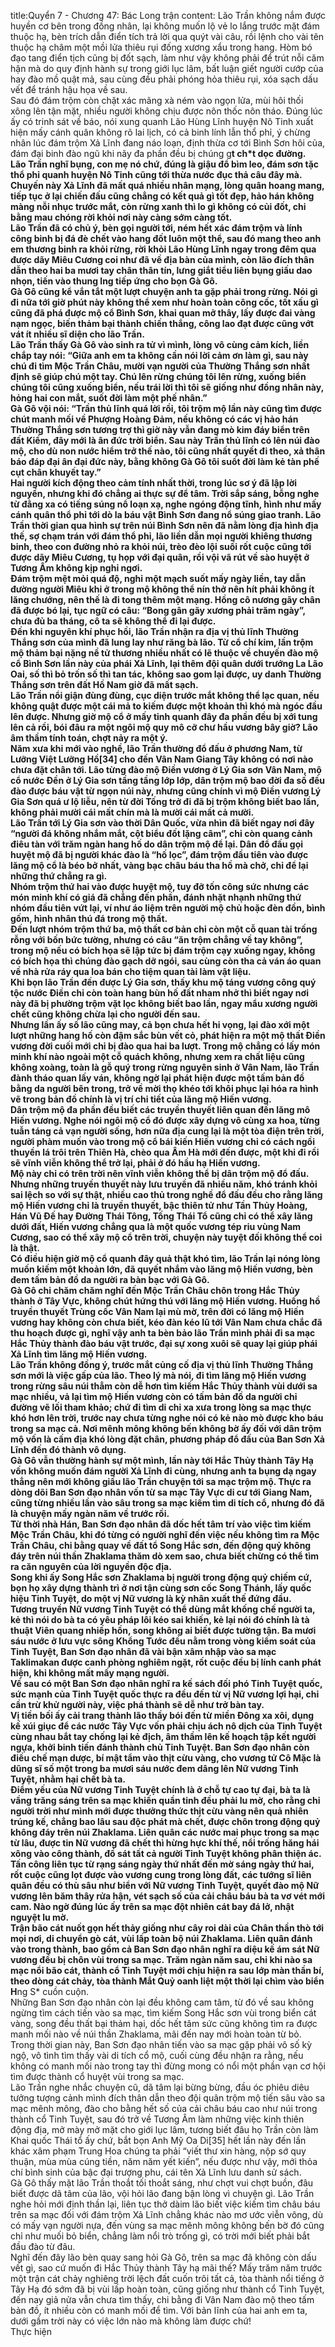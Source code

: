 title:Quyển 7 - Chương 47: Bác Long trận
content:
Lão Trần không nắm được huyền cơ bên trong đồng nhân, lại không muốn lộ vẻ lo lắng trước mặt đám thuộc hạ, bèn trích dẫn điển tích trả lời qua quýt vài câu, rồi lệnh cho vài tên thuộc hạ châm một mồi lửa thiêu rụi đống xương xẩu trong hang. Hòm bó đạo tang điển tịch cũng bị đốt sạch, làm như vậy không phải để trút nỗi căm hận mà do quy định hành sự trong giới lục lâm, bất luận giết người cướp của hay đào mồ quật mả, sau cùng đều phải phóng hỏa thiêu rụi, xóa sạch dấu vết để tránh hậu họa về sau.<br>Sau đó đám trộm còn chặt xác mãng xà ném vào ngọn lửa, mùi hôi thối xông lên tận mặt, nhiều người không chịu được nôn thốc nôn tháo. Đúng lúc ấy có trinh sát về báo, nói xung quanh Lão Hùng Lĩnh huyện Nô Tinh xuất hiện mấy cánh quân không rõ lai lịch, có cả binh lính lẫn thổ phỉ, ý chừng nhân lúc đám trộm Xả Lĩnh đang náo loạn, định thừa cơ tới Bình Sơn hôi của, đám đại binh đào ngũ khi nãy đa phần đều bị chúng g**t ch*t dọc đường.<br>Lão Trần nghĩ bụng, con mẹ nó chứ, đúng là giậu đổ bìm leo, đám sơn tặc thổ phỉ quanh huyện Nô Tinh cũng tới thừa nước đục thả câu đây mà. Chuyến này Xả Lĩnh đã mất quá nhiều nhân mạng, lòng quân hoang mang, tiếp tục ở lại chiến đấu cũng chẳng có kết quả gì tốt đẹp, hảo hán không màng nỗi nhục trước mắt, còn rừng xanh thì lo gì không có củi đốt, chi bằng mau chóng rời khỏi nơi này càng sớm càng tốt.<br>Lão Trần đã có chủ ý, bèn gọi người tới, ném hết xác đám trộm và lính công binh bị đá đè chết vào hang đốt luôn một thể, sau đó mang theo anh em thương binh ra khỏi rừng, rời khỏi Lão Hùng Lĩnh ngay trong đêm qua được dãy Miêu Cương coi như đã về địa bàn của mình, còn lão đích thân dẫn theo hai ba mươi tay chân thân tín, lưng giắt tiểu liên bụng giấu dao nhọn, tiến vào thung lng tiếp ứng cho bọn Gà Gô.<br>Gà Gô cũng kể vắn tắt một lượt chuyện anh ta gặp phải trong rừng. Nói gì đi nữa tới giờ phút này không thể xem như hoàn toàn công cốc, tốt xấu gì cũng đã phá được mộ cổ Bình Sơn, khai quan mở thây, lấy được đai vàng nạm ngọc, biến thảm bại thành chiến thắng, công lao đạt được cũng vớt vát ít nhiều sĩ diện cho lão Trần.<br>Lão Trần thấy Gà Gô vào sinh ra tử vì mình, lòng vô cùng cảm kích, liền chắp tay nói: “Giữa anh em ta không cần nói lời cảm ơn làm gì, sau này chú đi tìm Mộc Trần Châu, mười vạn người của Thường Thắng sơn nhất định sẽ giúp chú một tay. Chú lên rừng chúng tôi lên rừng, xuống biển chúng tôi cũng xuống biển, nếu trái lời thì tôi sẽ giống như đồng nhân này, hỏng hai con mắt, suốt đời làm một phế nhân.”<br>Gà Gô vội nói: “Trần thủ lĩnh quá lời rồi, tôi trộm mộ lần này cũng tìm được chút manh mối về Phượng Hoàng Đảm, nếu không có các vị hảo hán Thường Thắng sơn tương trợ thì giờ này vẫn đang mò kim đáy biển trên đất Kiềm, đây mới là ân đức trời biển. Sau này Trần thủ lĩnh có lên núi đào mộ, cho dù non nước hiểm trở thế nào, tôi cũng nhất quyết đi theo, xả thân báo đáp đại ân đại đức này, bằng không Gà Gô tôi suốt đời làm kẻ tàn phế cụt chân khuyết tay.”<br>Hai người kích động theo cảm tính nhất thời, trong lúc sơ ý đã lập lời nguyền, nhưng khi đó chẳng ai thực sự để tâm. Trời sắp sáng, bỗng nghe từ đằng xa có tiếng súng nổ loạn xạ, nghe ngóng động tĩnh, hình như mấy cánh quân thổ phỉ tới dò la báu vật Bình Sơn đang nổ súng giao tranh. Lão Trần thời gian qua hình sự trên núi Bình Sơn nên đã nằm lòng địa hình địa thế, sợ chạm trán với đám thổ phỉ, lão liền dẫn mọi người khiêng thương binh, theo con đường nhỏ ra khỏi núi, trèo đèo lội suối rốt cuộc cũng tới được dãy Miêu Cương, tụ họp với đại quân, rồi vội vã rút về sào huyệt ở Tương Âm không kịp nghỉ ngơi.<br>Đám trộm mệt mỏi quá độ, nghỉ một mạch suốt mấy ngày liền, tay dẫn đường người Miêu khi ở trong mộ không thể nín thở nên hít phải không ít lăng chướng, nên thế là đi tong thêm một mạng. Hồng cô nương gãy chân đã được bó lại, tục ngữ có câu: “Bong gân gãy xương phải trăm ngày”, chưa đủ ba tháng, cô ta sẽ không thể đi lại được.<br>Đến khi nguyên khí phục hồi, lão Trần nhận ra địa vị thủ lĩnh Thường Thắng sơn của mình đã lung lay như răng bà lão. Từ cổ chí kim, lần trộm mộ thảm bại nặng nề tử thương nhiều nhất có lẽ thuộc về chuyến đào mộ cổ Bình Sơn lần này của phái Xả Lĩnh, lại thêm đội quân dưới trướng La Lão Oai, số thì bỏ trốn số thì tan tác, không sao gom lại được, uy danh Thường Thắng sơn trên đất Hồ Nam giờ đã mất sạch.<br>Lão Trần nổi giận đùng đùng, cục diện trước mắt không thể lạc quan, nếu không quật được một cái mả to kiếm được một khoản thì khó mà ngóc đầu lên được. Nhưng giờ mộ cổ ở mấy tỉnh quanh đây đa phần đều bị xới tung lên cả rồi, bói đâu ra một ngôi mộ quy mô cỡ chư hầu vương bây giờ? Lão âm thầm tính toán, chợt nảy ra một ý.<br>Năm xưa khi mới vào nghề, lão Trần thường đổ đấu ở phương Nam, từ Lưỡng Việt Lưỡng Hồ[34] cho đến Vân Nam Giang Tây không có nơi nào chưa đặt chân tới. Lão từng đào mộ Điền vương ở Lý Gia sơn Vân Nam, mộ cổ nước Đền ở Lý Gia sơn tầng tầng lớp lớp, dân trộm mộ bao đời đa số đều đào được báu vật từ ngọn núi này, nhưng cũng chính vì mộ Điền vương Lý Gia Sơn quá ư lộ liễu, nên từ đời Tống trở đi đã bị trộm không biết bao lần, không phải mười cái mất chín mà là mười cái mất cả mười.<br>Lão Trần tới Lý Gia sơn vào thời Dân Quốc, vừa nhìn đã biết ngay nơi đây “người đá không nhắm mắt, cột biểu đốt lặng câm”, chỉ còn quang cảnh điêu tàn với trăm ngàn hang hố do dân trộm mộ để lại. Dân đổ đấu gọi huyệt mộ đã bị người khác đào là “hố lọc”, đám trộm đầu tiên vào được lăng mộ cổ là béo bở nhất, vàng bạc châu báu tha hồ mà chở, chỉ để lại những thứ chẳng ra gì.<br>Nhóm trộm thứ hai vào được huyệt mộ, tuy đỡ tốn công sức nhưng các món minh khí có giá đã chẳng đến phần, đánh nhặt nhạnh những thứ nhóm đầu tiên vứt lại, ví như áo liệm trên người mộ chủ hoặc đèn đồn, bình gốm, hình nhân thú đá trong mộ thất.<br>Đến lượt nhóm trộm thứ ba, mộ thất cơ bản chỉ còn một cỗ quan tài trống rỗng với bốn bức tường, nhưng có câu “ăn trộm chẳng về tay không”, trong mộ nếu có bích họa sẽ lập tức bị đám trộm cạy xuống ngay, không có bích họa thì chúng đào gạch dỡ ngói, sau cùng còn tha cả ván áo quan về nhà rửa ráy qua loa bán cho tiệm quan tài làm vật liệu.<br>Khi bọn lão Trần đến được Lý Gia sơn, thấy khu mộ táng vương công quý tộc nước Điền chỉ còn toàn hang bùn hố đất nham nhở thì biết ngay nơi này đã bị phường trộm vặt lọc không biết bao lần, ngay mẩu xương người chết cũng không chừa lại cho người đến sau.<br>Nhưng lần ấy số lão cũng may, cả bọn chưa hết hi vọng, lại đào xới một lượt những hang hố còn đậm sắc bùn vết cỏ, phát hiện ra một mộ thất Điền vương đời cuối mới chỉ bị đào qua hai ba lượt. Trong mộ chẳng có lấy món minh khí nào ngoài một cỗ quách không, nhưng xem ra chất liệu cũng không xoàng, toàn là gỗ quý trong rừng nguyên sinh ở Vân Nam, lão Trần đành tháo quan lấy ván, không ngờ lại phát hiện được một tấm bản đồ bằng da người bên trong, trở về mời thọ khéo tới khôi phục lại hóa ra hình vẽ trong bản đồ chính là vị trí chi tiết của lăng mộ Hiến vương.<br>Dân trộm mộ đa phần đều biết các truyền thuyết liên quan đến lăng mô Hiến vương. Nghe nói ngôi mộ cổ đó được xây dựng vô cùng xa hoa, từng tuẫn táng cả vạn người sống, hơn nữa địa cung lại là một tòa điện trên trời, người phàm muốn vào trong mộ cổ bái kiến Hiến vương chỉ có cách ngồi thuyền lá trôi trên Thiên Hà, chèo qua Âm Hà mới đến được, một khi đi rồi sẽ vĩnh viễn không thể trở lại, phải ở đó hầu hạ Hiến vương.<br>Mộ này chỉ có trên trời nên vĩnh viễn không thể bị dân trộm mộ đổ đấu. Nhưng những truyền thuyết này lưu truyền đã nhiều năm, khó tránh khỏi sai lệch so với sự thật, nhiều cao thủ trong nghề đổ đấu đều cho rằng lăng mộ Hiến vương chỉ là truyền thuyết, bậc thiên tử như Tần Thủy Hoàng, Hán Vũ Đế hay Đường Thái Tông, Tống Thái Tổ cũng chỉ có thể xây lăng dưới đất, Hiến vương chẳng qua là một quốc vương tép riu vùng Nam Cương, sao có thể xây mộ cổ trên trời, chuyện này tuyệt đối không thể coi là thật.<br>Có điều hiện giờ mộ cổ quanh đây quả thật khó tìm, lão Trần lại nóng lòng muốn kiếm một khoản lớn, đã quyết nhắm vào lăng mộ Hiến vương, bèn đem tấm bản đồ da người ra bàn bạc với Gà Gô.<br>Gà Gô chỉ chăm chăm nghĩ đến Mộc Trần Châu chôn trong Hắc Thủy thành ở Tây Vực, không chút hứng thú với lăng mộ Hiến vương. Huống hồ truyền thuyết Trùng cốc Vân Nam lại mù mờ, trên đời có lăng mộ Hiến vương hay không còn chưa biết, kéo đàn kéo lũ tới Vân Nam chưa chắc đã thu hoạch được gì, nghĩ vậy anh ta bèn bảo lão Trần mình phải đi sa mạc Hắc Thủy thành đào báu vật trước, đại sự xong xuôi sẽ quay lại giúp phái Xả Lĩnh tìm lăng mộ Hiến vương.<br>Lão Trần không đồng ý, trước mắt củng cố địa vị thủ lĩnh Thường Thắng sơn mới là việc gấp của lão. Theo lý mà nói, đi tìm lăng mộ Hiến vương trong rừng sâu núi thẳm còn dễ hơn tìm kiếm Hắc Thủy thành vùi dưới sa mạc nhiều, vả lại tìm mộ Hiến vương còn có tấm bản đồ da người chỉ đường vẽ lối tham khảo; chứ đi tìm di chỉ xa xưa trong lòng sa mạc thực khó hơn lên trời, trước nay chưa từng nghe nói có kẻ nào mò được kho báu trong sa mạc cả. Nơi mênh mông không bến không bờ ấy đối với dân trộm mộ vốn là cấm địa khó lòng đặt chân, phương pháp đổ đấu của Ban Sơn Xả Lĩnh đến đó thành vô dụng.<br>Gà Gô vẫn thường hành sự một mình, lần này tới Hắc Thủy thành Tây Hạ vốn không muốn đám người Xả Lĩnh đi cùng, nhưng anh ta bụng dạ ngay thẳng nên mới không giấu lão Trần chuyện tới sa mạc trộm mộ. Thực ra dòng dõi Ban Sơn đạo nhân vốn từ sa mạc Tây Vực di cư tới Giang Nam, cũng từng nhiều lần vào sâu trong sa mạc kiếm tìm di tích cổ, nhưng đó đã là chuyện mấy ngàn năm về trước rồi.<br>Từ thời nhà Hán, Ban Sơn đạo nhân đã dốc hết tâm trí vào việc tìm kiếm Mộc Trần Châu, khi đó từng có người nghĩ đến việc nếu không tìm ra Mộc Trần Châu, chi bằng quay về đất tổ Song Hắc sơn, đến động quỷ không đáy trên núi thần Zhaklama thăm dò xem sao, chưa biết chừng có thể tìm ra căn nguyên của lời nguyền độc địa.<br>Song khi ấy Song Hắc sơn Zhaklama bị người trong động quỷ chiếm cứ, bọn họ xây dựng thành trì ở nơi tận cùng sơn cốc Song Thánh, lấy quốc hiệu Tinh Tuyệt, do một vị Nữ vương là kỳ nhân xuất thế đứng đầu.<br>Tương truyền Nữ vương Tinh Tuyệt có thể dùng mắt khống chế người ta, kẻ thì nói do bà ta có yêu pháp lôi kéo sai khiến, kẻ lại nói đó chính là tà thuật Viên quang nhiếp hồn, song không ai biết được tường tận. Ba mươi sáu nước ở lưu vực sông Khổng Tước đều nằm trong vòng kiểm soát của Tinh Tuyệt, Ban Sơn đạo nhân đã vài bận xâm nhập vào sa mạc Taklimakan được canh phòng nghiêm ngặt, rốt cuộc đều bị lính canh phát hiện, khi không mất mấy mạng người.<br>Về sau có một Ban Sơn đạo nhân nghĩ ra kế sách đối phó Tinh Tuyệt quốc, sức mạnh của Tinh Tuyệt quốc thực ra đều đến từ vị Nữ vương lợi hại, chỉ cần trừ khử người này, việc phá thành sẽ dễ như trở bàn tay.<br>Vị tiền bối ấy cải trang thành lão thầy bói đến từ miền Đông xa xôi, dụng kế xúi giục để các nước Tây Vực vốn phải chịu ách nô dịch của Tinh Tuyệt cùng nhau bắt tay chống lại kẻ địch, âm thầm lên kế hoạch tập kết người ngựa, khởi binh tiến đánh thành chủ Tinh Tuyệt. Ban Sơn đạo nhân còn điều chế mạn dược, bí mật tẩm vào thịt cừu vàng, cho vương tử Cô Mặc là dũng sĩ số một trong ba mươi sáu nước đem dâng lên Nữ vương Tinh Tuyệt, nhằm hại chết bà ta.<br>Điểm yếu của Nữ vương Tinh Tuyệt chính là ở chỗ tự cao tự đại, bà ta là vầng trăng sáng trên sa mạc khiến quần tinh đều phải lu mờ, cho rằng chỉ người trời như mình mới được thưởng thức thịt cừu vàng nên quả nhiên trúng kế, chẳng bao lâu sau độc phát mà chết, được chôn trong động quỷ không đáy trên núi Zhaklama. Liên quân các nước mai phục trong sa mạc từ lâu, được tin Nữ vương đã chết thì hừng hực khí thế, nổi trống hăng hái xông vào công thành, đồ sát tất cả người Tinh Tuyệt không phân thiện ác.<br>Tấn công liên tục từ rạng sáng ngày thứ nhất đến mờ sáng ngày thứ hai, rốt cuộc cũng lọt được vào vương cung trong lòng đất, các tướng sĩ liên quân đều có thù sâu như biển với Nữ vương Tinh Tuyệt, quyết đào mộ Nữ vương lên băm thây rửa hận, vét sạch số của cải châu báu bà ta vơ vét mới cam. Nào ngờ đúng lúc ấy trên sa mạc đột nhiên cát bay đá lở, nhật nguyệt lu mờ.<br>Trận bão cát nuốt gọn hết thảy giống như cây roi dài của Chân thần thò tới mọi nơi, di chuyển gò cát, vùi lấp toàn bộ núi Zhaklama. Liên quân đánh vào trong thành, bao gồm cả Ban Sơn đạo nhân nghĩ ra diệu kế ám sát Nữ vương đều bị chôn vùi trong sa mạc. Trăm ngàn năm sau, chỉ khi nào sa mạc nổi bão cát, thành cổ Tinh Tuyệt mới chịu hiện ra sau lớp màn thần bí, theo dòng cát chảy, tòa thành Mắt Quỷ oanh liệt một thời lại chìm vào biển H**ng S* cuồn cuộn.<br>Những Ban Sơn đạo nhân còn lại đều không cam tâm, từ đó về sau không ngừng tìm cách tiến vào sa mạc, tìm kiếm Song Hắc sơn vùi trong biển cát vàng, song đều thất bại thảm hại, dốc hết tâm sức cũng không tìm ra được manh mối nào về núi thần Zhaklama, mãi đến nay mới hoàn toàn từ bỏ.<br>Trong thời gian này, Ban Sơn đạo nhân tiến vào sa mạc gặp phải vô số kỳ ngộ, vô tình tìm thấy vài di tích cổ mộ, cuối cùng đều nhận ra rằng, nếu không có manh mối nào trong tay thì đừng mong có nổi một phần vạn cơ hội tìm được thành cổ huyệt vùi trong sa mạc.<br>Lão Trần nghe nhắc chuyện cũ, dã tâm lại bừng bừng, đầu óc phiêu diêu tưởng tượng cảnh mình đích thân dẫn theo đội quân trộm mộ tiến sâu vào sa mạc mênh mông, đào cho bằng hết số của cải châu báu cao như núi trong thành cổ Tinh Tuyệt, sau đó trở về Tương Âm làm những việc kinh thiên động địa, mở mày mở mặt cho giới lục lâm, tương biết đâu họ Trần còn làm Khai quốc Thái tổ ấy chứ, bắt bọn Anh Mỹ Oa Di[35] hết lần này đến lần khác xâm phạm Trung Hoa chúng ta phải “viết thư xin hàng, nộp sớ quy thuận, mùa mùa cúng tiền, năm năm yết kiến”, nếu được như vậy, mới thỏa chí bình sinh của bậc đại trượng phu, cái tên Xả Lĩnh lưu danh sử sách.<br>Gà Gô thấy mặt lão Trần thoắt tối thoắt sáng, như chợt vui chợt buồn, đâu biết được dã tâm của lão, vội hỏi lão đang bận lòng vì chuyện gì. Lão Trần nghe hỏi mới định thần lại, liên tục thở dàim lão biết việc kiếm tìm châu báu trên sa mạc đối với đám trộm Xả Lĩnh chẳng khác nào mơ ước viễn vông, dù có mấy vạn người nựa, đến vùng sa mạc mênh mông không bến bờ đó cũng chỉ như muối bỏ biển, chẳng làm nổi trò trống gì, có trời mới biết phải bắt đầu đào từ đâu.<br>Nghĩ đến đây lão bèn quay sang hỏi Gà Gô, trên sa mạc đã không còn dấu vết gì, sao cứ muốn đi Hắc Thủy thành Tây hạ mãi thế? Mấy trăm năm trước một trận cát chảy nghiêng trời lệch đất cuốn trôi tất cả, tòa thành nổi tiếng ở Tây Hạ đó sớm đã bị vùi lấp hoàn toàn, cũng giống như thành cổ Tinh Tuyệt, đến nay giả nửa vẫn chưa tìm thấy, chi bằng đi Vân Nam đào mộ theo tấm bản đồ, ít nhiều còn có manh mối để tìm. Với bản lĩnh của hai anh em ta, dưới gầm trời này có việc lớn nào mà không làm được chứ!<br>Thực hiện